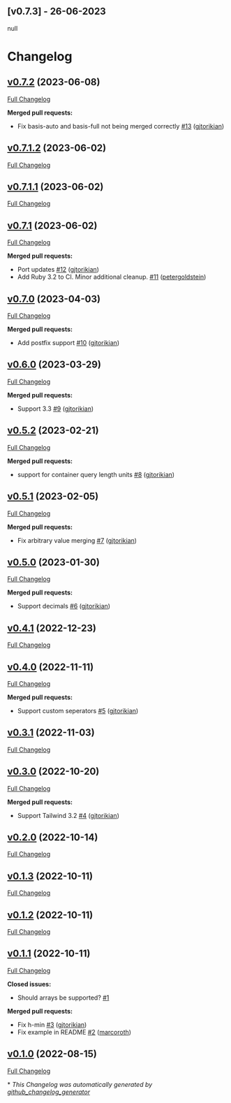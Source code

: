 ## [v0.7.3] - 26-06-2023
null
# Changelog

## [v0.7.2](https://github.com/gjtorikian/tailwind_merge/tree/v0.7.2) (2023-06-08)

[Full Changelog](https://github.com/gjtorikian/tailwind_merge/compare/v0.7.1.2...v0.7.2)

**Merged pull requests:**

- Fix basis-auto and basis-full not being merged correctly [\#13](https://github.com/gjtorikian/tailwind_merge/pull/13) ([gjtorikian](https://github.com/gjtorikian))

## [v0.7.1.2](https://github.com/gjtorikian/tailwind_merge/tree/v0.7.1.2) (2023-06-02)

[Full Changelog](https://github.com/gjtorikian/tailwind_merge/compare/v0.7.1.1...v0.7.1.2)

## [v0.7.1.1](https://github.com/gjtorikian/tailwind_merge/tree/v0.7.1.1) (2023-06-02)

[Full Changelog](https://github.com/gjtorikian/tailwind_merge/compare/v0.7.1...v0.7.1.1)

## [v0.7.1](https://github.com/gjtorikian/tailwind_merge/tree/v0.7.1) (2023-06-02)

[Full Changelog](https://github.com/gjtorikian/tailwind_merge/compare/v0.7.0...v0.7.1)

**Merged pull requests:**

- Port updates [\#12](https://github.com/gjtorikian/tailwind_merge/pull/12) ([gjtorikian](https://github.com/gjtorikian))
- Add Ruby 3.2 to CI. Minor additional cleanup. [\#11](https://github.com/gjtorikian/tailwind_merge/pull/11) ([petergoldstein](https://github.com/petergoldstein))

## [v0.7.0](https://github.com/gjtorikian/tailwind_merge/tree/v0.7.0) (2023-04-03)

[Full Changelog](https://github.com/gjtorikian/tailwind_merge/compare/v0.6.0...v0.7.0)

**Merged pull requests:**

- Add postfix support [\#10](https://github.com/gjtorikian/tailwind_merge/pull/10) ([gjtorikian](https://github.com/gjtorikian))

## [v0.6.0](https://github.com/gjtorikian/tailwind_merge/tree/v0.6.0) (2023-03-29)

[Full Changelog](https://github.com/gjtorikian/tailwind_merge/compare/v0.5.2...v0.6.0)

**Merged pull requests:**

- Support 3.3 [\#9](https://github.com/gjtorikian/tailwind_merge/pull/9) ([gjtorikian](https://github.com/gjtorikian))

## [v0.5.2](https://github.com/gjtorikian/tailwind_merge/tree/v0.5.2) (2023-02-21)

[Full Changelog](https://github.com/gjtorikian/tailwind_merge/compare/v0.5.1...v0.5.2)

**Merged pull requests:**

- support for container query length units [\#8](https://github.com/gjtorikian/tailwind_merge/pull/8) ([gjtorikian](https://github.com/gjtorikian))

## [v0.5.1](https://github.com/gjtorikian/tailwind_merge/tree/v0.5.1) (2023-02-05)

[Full Changelog](https://github.com/gjtorikian/tailwind_merge/compare/v0.5.0...v0.5.1)

**Merged pull requests:**

- Fix arbitrary value merging [\#7](https://github.com/gjtorikian/tailwind_merge/pull/7) ([gjtorikian](https://github.com/gjtorikian))

## [v0.5.0](https://github.com/gjtorikian/tailwind_merge/tree/v0.5.0) (2023-01-30)

[Full Changelog](https://github.com/gjtorikian/tailwind_merge/compare/v0.4.1...v0.5.0)

**Merged pull requests:**

- Support decimals [\#6](https://github.com/gjtorikian/tailwind_merge/pull/6) ([gjtorikian](https://github.com/gjtorikian))

## [v0.4.1](https://github.com/gjtorikian/tailwind_merge/tree/v0.4.1) (2022-12-23)

[Full Changelog](https://github.com/gjtorikian/tailwind_merge/compare/v0.4.0...v0.4.1)

## [v0.4.0](https://github.com/gjtorikian/tailwind_merge/tree/v0.4.0) (2022-11-11)

[Full Changelog](https://github.com/gjtorikian/tailwind_merge/compare/v0.3.1...v0.4.0)

**Merged pull requests:**

- Support custom seperators [\#5](https://github.com/gjtorikian/tailwind_merge/pull/5) ([gjtorikian](https://github.com/gjtorikian))

## [v0.3.1](https://github.com/gjtorikian/tailwind_merge/tree/v0.3.1) (2022-11-03)

[Full Changelog](https://github.com/gjtorikian/tailwind_merge/compare/v0.3.0...v0.3.1)

## [v0.3.0](https://github.com/gjtorikian/tailwind_merge/tree/v0.3.0) (2022-10-20)

[Full Changelog](https://github.com/gjtorikian/tailwind_merge/compare/v0.2.0...v0.3.0)

**Merged pull requests:**

- Support Tailwind 3.2 [\#4](https://github.com/gjtorikian/tailwind_merge/pull/4) ([gjtorikian](https://github.com/gjtorikian))

## [v0.2.0](https://github.com/gjtorikian/tailwind_merge/tree/v0.2.0) (2022-10-14)

[Full Changelog](https://github.com/gjtorikian/tailwind_merge/compare/v0.1.3...v0.2.0)

## [v0.1.3](https://github.com/gjtorikian/tailwind_merge/tree/v0.1.3) (2022-10-11)

[Full Changelog](https://github.com/gjtorikian/tailwind_merge/compare/v0.1.2...v0.1.3)

## [v0.1.2](https://github.com/gjtorikian/tailwind_merge/tree/v0.1.2) (2022-10-11)

[Full Changelog](https://github.com/gjtorikian/tailwind_merge/compare/v0.1.1...v0.1.2)

## [v0.1.1](https://github.com/gjtorikian/tailwind_merge/tree/v0.1.1) (2022-10-11)

[Full Changelog](https://github.com/gjtorikian/tailwind_merge/compare/v0.1.0...v0.1.1)

**Closed issues:**

- Should arrays be supported? [\#1](https://github.com/gjtorikian/tailwind_merge/issues/1)

**Merged pull requests:**

- Fix h-min [\#3](https://github.com/gjtorikian/tailwind_merge/pull/3) ([gjtorikian](https://github.com/gjtorikian))
- Fix example in README [\#2](https://github.com/gjtorikian/tailwind_merge/pull/2) ([marcoroth](https://github.com/marcoroth))

## [v0.1.0](https://github.com/gjtorikian/tailwind_merge/tree/v0.1.0) (2022-08-15)

[Full Changelog](https://github.com/gjtorikian/tailwind_merge/compare/e748f00d53e86ece8ce2543735f3327cb30c1959...v0.1.0)



\* *This Changelog was automatically generated by [github_changelog_generator](https://github.com/github-changelog-generator/github-changelog-generator)*
